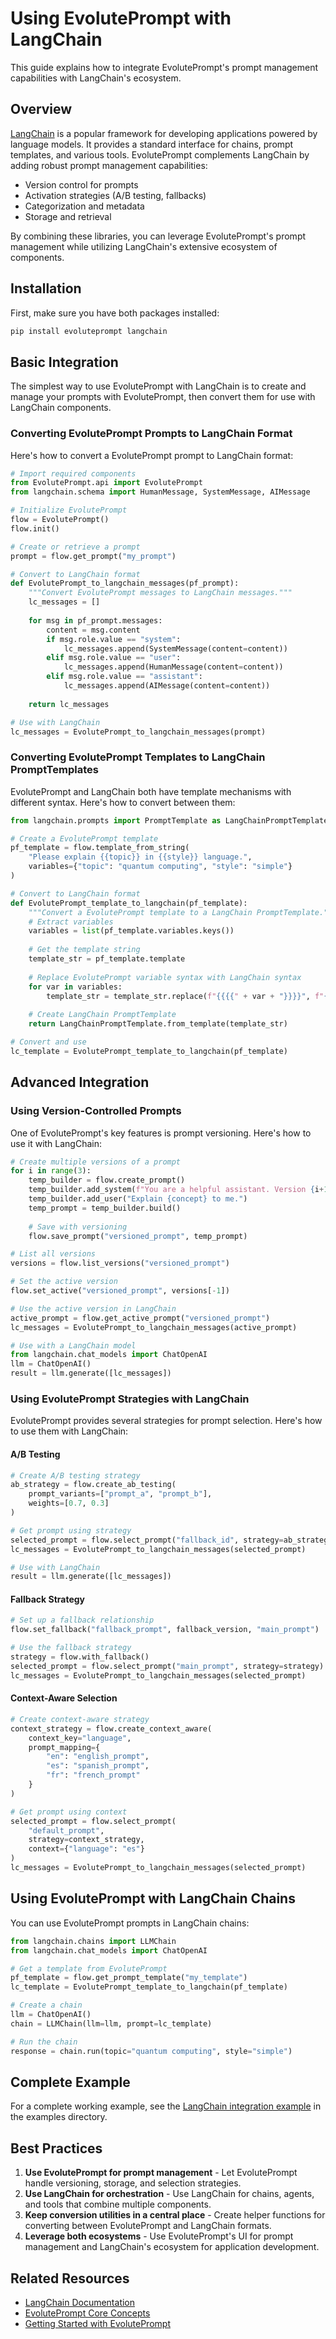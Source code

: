 # Using EvolutePrompt with LangChain

This guide explains how to integrate EvolutePrompt's prompt management capabilities with LangChain's ecosystem.

## Overview

[LangChain](https://langchain.com) is a popular framework for developing applications powered by language models. It provides a standard interface for chains, prompt templates, and various tools. EvolutePrompt complements LangChain by adding robust prompt management capabilities:

- Version control for prompts
- Activation strategies (A/B testing, fallbacks)
- Categorization and metadata
- Storage and retrieval

By combining these libraries, you can leverage EvolutePrompt's prompt management while utilizing LangChain's extensive ecosystem of components.

## Installation

First, make sure you have both packages installed:

```bash
pip install evoluteprompt langchain
```

## Basic Integration

The simplest way to use EvolutePrompt with LangChain is to create and manage your prompts with EvolutePrompt, then convert them for use with LangChain components.

### Converting EvolutePrompt Prompts to LangChain Format

Here's how to convert a EvolutePrompt prompt to LangChain format:

```python
# Import required components
from EvolutePrompt.api import EvolutePrompt
from langchain.schema import HumanMessage, SystemMessage, AIMessage

# Initialize EvolutePrompt
flow = EvolutePrompt()
flow.init()

# Create or retrieve a prompt
prompt = flow.get_prompt("my_prompt")

# Convert to LangChain format
def EvolutePrompt_to_langchain_messages(pf_prompt):
    """Convert EvolutePrompt messages to LangChain messages."""
    lc_messages = []
    
    for msg in pf_prompt.messages:
        content = msg.content
        if msg.role.value == "system":
            lc_messages.append(SystemMessage(content=content))
        elif msg.role.value == "user":
            lc_messages.append(HumanMessage(content=content))
        elif msg.role.value == "assistant":
            lc_messages.append(AIMessage(content=content))
    
    return lc_messages

# Use with LangChain
lc_messages = EvolutePrompt_to_langchain_messages(prompt)
```

### Converting EvolutePrompt Templates to LangChain PromptTemplates

EvolutePrompt and LangChain both have template mechanisms with different syntax. Here's how to convert between them:

```python
from langchain.prompts import PromptTemplate as LangChainPromptTemplate

# Create a EvolutePrompt template
pf_template = flow.template_from_string(
    "Please explain {{topic}} in {{style}} language.",
    variables={"topic": "quantum computing", "style": "simple"}
)

# Convert to LangChain format
def EvolutePrompt_template_to_langchain(pf_template):
    """Convert a EvolutePrompt template to a LangChain PromptTemplate."""
    # Extract variables
    variables = list(pf_template.variables.keys())
    
    # Get the template string
    template_str = pf_template.template
    
    # Replace EvolutePrompt variable syntax with LangChain syntax
    for var in variables:
        template_str = template_str.replace(f"{{{{" + var + "}}}}", f"{{{var}}}")
    
    # Create LangChain PromptTemplate
    return LangChainPromptTemplate.from_template(template_str)

# Convert and use
lc_template = EvolutePrompt_template_to_langchain(pf_template)
```

## Advanced Integration

### Using Version-Controlled Prompts

One of EvolutePrompt's key features is prompt versioning. Here's how to use it with LangChain:

```python
# Create multiple versions of a prompt
for i in range(3):
    temp_builder = flow.create_prompt()
    temp_builder.add_system(f"You are a helpful assistant. Version {i+1}")
    temp_builder.add_user("Explain {concept} to me.")
    temp_prompt = temp_builder.build()
    
    # Save with versioning
    flow.save_prompt("versioned_prompt", temp_prompt)

# List all versions
versions = flow.list_versions("versioned_prompt")

# Set the active version
flow.set_active("versioned_prompt", versions[-1])

# Use the active version in LangChain
active_prompt = flow.get_active_prompt("versioned_prompt")
lc_messages = EvolutePrompt_to_langchain_messages(active_prompt)

# Use with a LangChain model
from langchain.chat_models import ChatOpenAI
llm = ChatOpenAI()
result = llm.generate([lc_messages])
```

### Using EvolutePrompt Strategies with LangChain

EvolutePrompt provides several strategies for prompt selection. Here's how to use them with LangChain:

#### A/B Testing

```python
# Create A/B testing strategy
ab_strategy = flow.create_ab_testing(
    prompt_variants=["prompt_a", "prompt_b"],
    weights=[0.7, 0.3]
)

# Get prompt using strategy
selected_prompt = flow.select_prompt("fallback_id", strategy=ab_strategy)
lc_messages = EvolutePrompt_to_langchain_messages(selected_prompt)

# Use with LangChain
result = llm.generate([lc_messages])
```

#### Fallback Strategy

```python
# Set up a fallback relationship
flow.set_fallback("fallback_prompt", fallback_version, "main_prompt")

# Use the fallback strategy
strategy = flow.with_fallback()
selected_prompt = flow.select_prompt("main_prompt", strategy=strategy)
lc_messages = EvolutePrompt_to_langchain_messages(selected_prompt)
```

#### Context-Aware Selection

```python
# Create context-aware strategy
context_strategy = flow.create_context_aware(
    context_key="language",
    prompt_mapping={
        "en": "english_prompt",
        "es": "spanish_prompt",
        "fr": "french_prompt"
    }
)

# Get prompt using context
selected_prompt = flow.select_prompt(
    "default_prompt", 
    strategy=context_strategy,
    context={"language": "es"}
)
lc_messages = EvolutePrompt_to_langchain_messages(selected_prompt)
```

## Using EvolutePrompt with LangChain Chains

You can use EvolutePrompt prompts in LangChain chains:

```python
from langchain.chains import LLMChain
from langchain.chat_models import ChatOpenAI

# Get a template from EvolutePrompt
pf_template = flow.get_prompt_template("my_template")
lc_template = EvolutePrompt_template_to_langchain(pf_template)

# Create a chain
llm = ChatOpenAI()
chain = LLMChain(llm=llm, prompt=lc_template)

# Run the chain
response = chain.run(topic="quantum computing", style="simple")
```

## Complete Example

For a complete working example, see the [LangChain integration example](../examples/langchain_integration.py) in the examples directory.

## Best Practices

1. **Use EvolutePrompt for prompt management** - Let EvolutePrompt handle versioning, storage, and selection strategies.
2. **Use LangChain for orchestration** - Use LangChain for chains, agents, and tools that combine multiple components.
3. **Keep conversion utilities in a central place** - Create helper functions for converting between EvolutePrompt and LangChain formats.
4. **Leverage both ecosystems** - Use EvolutePrompt's UI for prompt management and LangChain's ecosystem for application development.

## Related Resources

- [LangChain Documentation](https://python.langchain.com/en/latest/)
- [EvolutePrompt Core Concepts](./core_concepts.md)
- [Getting Started with EvolutePrompt](./getting_started.md) 
